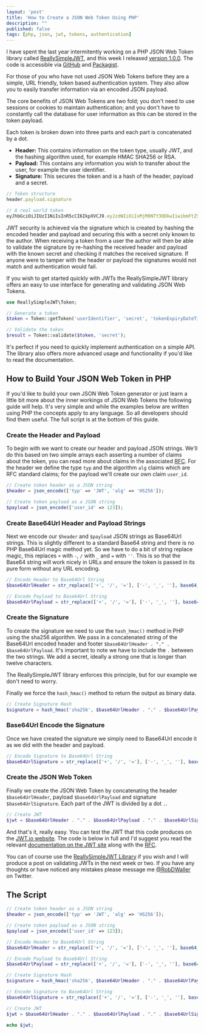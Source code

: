 ```yaml
---
layout: 'post'
title: 'How to Create a JSON Web Token Using PHP'
description: ""
published: false
tags: [php, json, jwt, tokens, authentication]
---
```


I have spent the last year intermitently working on a PHP JSON Web Token library called [ReallySimpleJWT](), and this week I released [version 1.0.0](). The code is accessible via [GitHub]() and [Packagist]().

For those of you who have not used JSON Web Tokens before they are a simple, URL friendly, token based authentication system. They also allow you to easily transfer information via an encoded JSON payload. 

The core benefits of JSON Web Tokens are two fold; you don't need to use sessions or cookies to maintain authentication; and you don't have to constantly call the database for user information as this can be stored in the token payload.

Each token is broken down into three parts and each part is concatenated by a dot.

- **Header:** This contains information on the token type, usually JWT, and the hashing algorithm used, for example HMAC SHA256 or RSA.
- **Payload:** This contains any information you wish to transfer about the user, for example the user identifier.
- **Signature:** This secures the token and is a hash of the header, payload and a secret.

```js
// Token structure
header.payload.signature

// A real world token
eyJhbGciOiJIUzI1NiIsInR5cCI6IkpXVCJ9.eyJzdWIiOiIxMjM0NTY3ODkwIiwibmFtZSI6IkpvaG4gRG9lIiwiYWRtaW4iOnRydWV9.TJVA95OrM7E2cBab30RMHrHDcEfxjoYZgeFONFh7HgQ
```

JWT security is achieved via the signature which is created by hashing the encoded header and payload and securing this with a secret only known to the author. When receiving a token from a user the author will then be able to validate the signature by re-hashing the received header and payload with the known secret and checking it matches the received signature. If anyone were to tamper with the header or payload the signatures would not match and authentication would fail.

If you wish to get started quickly with JWTs the ReallySimpleJWT library offers an easy to use interface for generating and validating JSON Web Tokens.  

```php
use ReallySimpleJWT\Token;

// Generate a token
$token = Token::getToken('userIdentifier', 'secret', 'tokenExpiryDateTimeString', 'issuerIdentifier');

// Validate the token
$result = Token::validate($token, 'secret');
```

It's perfect if you need to quickly implement authentication on a simple API. The library also offers more advanced usage and functionality if you'd like to read the documentation.

## How to Build Your JSON Web Token in PHP

If you'd like to build your own JSON Web Token generator or just learn a little bit more about the inner workings of JSON Web Tokens the following guide will help. It's very simple and while the examples below are written using PHP the concepts apply to any language. So all developers should find them useful. The full script is at the bottom of this guide.

### Create the Header and Payload

To begin with we want to create our header and payload JSON strings. We'll do this based on two simple arrays each asserting a number of claims about the token, you can read more about claims in the associated [RFC](https://tools.ietf.org/html/rfc7519#section-4). For the header we define the type `typ` and the algorithm `alg` claims which are RFC standard claims; for the payload we'll create our own claim `user_id`.

```php
// Create token header as a JSON string
$header = json_encode(['typ' => 'JWT', 'alg' => 'HS256']);

// Create token payload as a JSON string
$payload = json_encode(['user_id' => 123]);
```

### Create Base64Url Header and Payload Strings

Next we encode our `$header` and `$payload` JSON strings as Base64Url strings. This is slightly different to a standard Base64 string and there is no PHP Base64Url magic method yet. So we have to do a bit of string replace magic, this replaces `+` with `-`, `/` with `_` and `=` with `''`. This is so that the Base64 string will work nicely in URLs and ensure the token is passed in its pure form without any URL encoding.    

```php
// Encode Header to Base64Url String
$base64UrlHeader = str_replace(['+', '/', '='], ['-', '_', ''], base64_encode($header));

// Encode Payload to Base64Url String
$base64UrlPayload = str_replace(['+', '/', '='], ['-', '_', ''], base64_encode($payload));
```

### Create the Signature

To create the signature we need to use the `hash_hmac()` method in PHP using the sha256 algorithm. We pass in a concatenated string of the Base64Url encoded header and footer `$base64UrlHeader . "." . $base64UrlPayload`. It's important to note we have to include the `.` between the two strings. We add a secret, ideally a strong one that is longer than twelve characters. 

The ReallySimpleJWT library enforces this principle, but for our example we don't need to worry. 

Finally we force the `hash_hmac()` method to return the output as binary data.

```php
// Create Signature Hash
$signature = hash_hmac('sha256', $base64UrlHeader . "." . $base64UrlPayload, 'abC123!', true);
```

### Base64Url Encode the Signature

Once we have created the signature we simply need to Base64Url encode it as we did with the header and payload.

```php
// Encode Signature to Base64Url String
$base64UrlSignature = str_replace(['+', '/', '='], ['-', '_', ''], base64_encode($signature));
```

### Create the JSON Web Token

Finally we create the JSON Web Token by concatenating the header `$base64UrlHeader`, payload `$base64UrlPayload` and signature `$base64UrlSignature`. Each part of the JWT is divided by a dot `.`.

```php
// Create JWT
$jwt = $base64UrlHeader . "." . $base64UrlPayload . "." . $base64UrlSignature;
```

And that's it, really easy. You can test the JWT that this code produces on the [JWT.io website](https://jwt.io). The code is below in full and I'd suggest you read the relevant [documentation on the JWT site]() along with the [RFC]().

You can of course use the [ReallySimpleJWT Library]() if you wish and I will produce a post on validating JWTs in the next week or two. If you have any thoughts or have noticed any mistakes please message me [@RobDWaller]() on Twitter.

## The Script

```php
// Create token header as a JSON string
$header = json_encode(['typ' => 'JWT', 'alg' => 'HS256']);

// Create token payload as a JSON string
$payload = json_encode(['user_id' => 123]);

// Encode Header to Base64Url String
$base64UrlHeader = str_replace(['+', '/', '='], ['-', '_', ''], base64_encode($header));

// Encode Payload to Base64Url String
$base64UrlPayload = str_replace(['+', '/', '='], ['-', '_', ''], base64_encode($payload));

// Create Signature Hash
$signature = hash_hmac('sha256', $base64UrlHeader . "." . $base64UrlPayload, 'abC123!', true);

// Encode Signature to Base64Url String
$base64UrlSignature = str_replace(['+', '/', '='], ['-', '_', ''], base64_encode($signature));

// Create JWT
$jwt = $base64UrlHeader . "." . $base64UrlPayload . "." . $base64UrlSignature;

echo $jwt;
```
